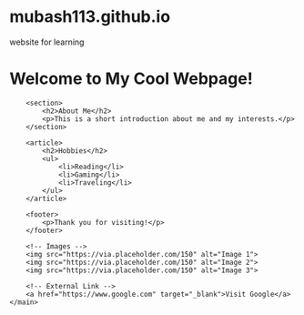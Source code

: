 # mubash113.github.io
website for learning 
<!DOCTYPE html>
<html lang="en">
<head>
    <meta charset="UTF-8">
    <meta name="viewport" content="width=device-width, initial-scale=1.0">
    <title>My Cool Webpage</title>
</head>
<body>
    <main>
        <h1>Welcome to My Cool Webpage!</h1>
        
        <section>
            <h2>About Me</h2>
            <p>This is a short introduction about me and my interests.</p>
        </section>

        <article>
            <h2>Hobbies</h2>
            <ul>
                <li>Reading</li>
                <li>Gaming</li>
                <li>Traveling</li>
            </ul>
        </article>

        <footer>
            <p>Thank you for visiting!</p>
        </footer>

        <!-- Images -->
        <img src="https://via.placeholder.com/150" alt="Image 1">
        <img src="https://via.placeholder.com/150" alt="Image 2">
        <img src="https://via.placeholder.com/150" alt="Image 3">

        <!-- External Link -->
        <a href="https://www.google.com" target="_blank">Visit Google</a>
    </main>
</body>
</html>
